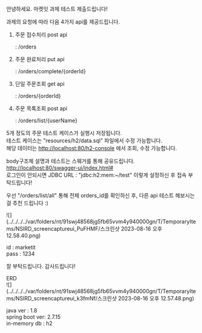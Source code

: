 안녕하세요. 마켓잇 과제 테스트 제출드립니다!

과제의 요청에 따라 다음 4가지 api를 제공드립니다.

1. 주문 접수처리 post api

   : /orders  

2. 주문 완료처리 put api

   : /orders/complete/{orderId}

3. 단일 주문조회 get api

   : /orders/{orderId}

4. 주문 목록조회 post api

   : /orders/list/{userName}

5개 정도의 주문 테스트 케이스가 실행시 저장됩니다.  
테스트 케이스는 "resources/h2/data.sql" 파일에서 수정 가능합니다.  
해당 데이터는 <http://localhost:80/h2-console> 에서 조회, 수정 가능합니다.

body구조체 설명과 테스트는 스웨거를 통해 공유드립니다.  
<http://localhost:80/swagger-ui/index.html#>  
로그인이 안되시면 JDBC URL : "jdbc:h2:mem:~/test" 이렇게 설정하신 후 접속 부탁드립니다!

우선 "/orders/list/all" 통해 전체 orders_id를 확인하신 후,
다른 api 테스트 해보시는걸 추천 드립니다 :)

![](../../../../var/folders/nt/91swj48568jg5fb65vvm4y940000gn/T/TemporaryItems/NSIRD_screencaptureui_PuFHMF/스크린샷 2023-08-16 오후 12.58.40.png)

id : marketit  
pass : 1234

잘 부탁드립니다. 감사드립니다!

ERD  
![](../../../../var/folders/nt/91swj48568jg5fb65vvm4y940000gn/T/TemporaryItems/NSIRD_screencaptureui_k3fmNf/스크린샷 2023-08-16 오후 12.57.48.png)

java ver : 1.8  
spring boot ver: 2.7.15  
in-memory db : h2 
